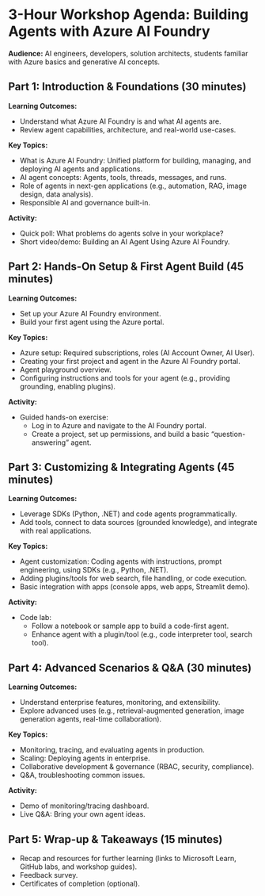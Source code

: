 # 3-Hour Workshop Agenda: Building Agents with Azure AI Foundry

**Audience:** AI engineers, developers, solution architects, students familiar with Azure basics and generative AI concepts.

## Part 1: Introduction & Foundations (30 minutes)

**Learning Outcomes:**
* Understand what Azure AI Foundry is and what AI agents are.
* Review agent capabilities, architecture, and real-world use-cases.

**Key Topics:**
* What is Azure AI Foundry: Unified platform for building, managing, and deploying AI agents and applications.
* AI agent concepts: Agents, tools, threads, messages, and runs.
* Role of agents in next-gen applications (e.g., automation, RAG, image design, data analysis).
* Responsible AI and governance built-in.

**Activity:**
* Quick poll: What problems do agents solve in your workplace?
* Short video/demo: Building an AI Agent Using Azure AI Foundry.

## Part 2: Hands-On Setup & First Agent Build (45 minutes)

**Learning Outcomes:**
* Set up your Azure AI Foundry environment.
* Build your first agent using the Azure portal.

**Key Topics:**
* Azure setup: Required subscriptions, roles (AI Account Owner, AI User).
* Creating your first project and agent in the Azure AI Foundry portal.
* Agent playground overview.
* Configuring instructions and tools for your agent (e.g., providing grounding, enabling plugins).

**Activity:**
* Guided hands-on exercise:
  * Log in to Azure and navigate to the AI Foundry portal.
  * Create a project, set up permissions, and build a basic “question-answering” agent.

## Part 3: Customizing & Integrating Agents (45 minutes)

**Learning Outcomes:**
* Leverage SDKs (Python, .NET) and code agents programmatically.
* Add tools, connect to data sources (grounded knowledge), and integrate with real applications.

**Key Topics:**
* Agent customization: Coding agents with instructions, prompt engineering, using SDKs (e.g., Python, .NET).
* Adding plugins/tools for web search, file handling, or code execution.
* Basic integration with apps (console apps, web apps, Streamlit demo).

**Activity:**
* Code lab:
  * Follow a notebook or sample app to build a code-first agent.
  * Enhance agent with a plugin/tool (e.g., code interpreter tool, search tool).

## Part 4: Advanced Scenarios & Q&A (30 minutes)

**Learning Outcomes:**
* Understand enterprise features, monitoring, and extensibility.
* Explore advanced uses (e.g., retrieval-augmented generation, image generation agents, real-time collaboration).

**Key Topics:**
* Monitoring, tracing, and evaluating agents in production.
* Scaling: Deploying agents in enterprise.
* Collaborative development & governance (RBAC, security, compliance).
* Q&A, troubleshooting common issues.

**Activity:**
* Demo of monitoring/tracing dashboard.
* Live Q&A: Bring your own agent ideas.

## Part 5: Wrap-up & Takeaways (15 minutes)

* Recap and resources for further learning (links to Microsoft Learn, GitHub labs, and workshop guides).
* Feedback survey.
* Certificates of completion (optional).